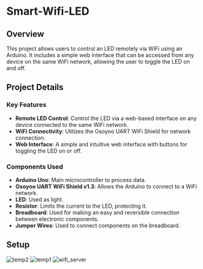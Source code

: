 # Smart-Wifi-LED

## Overview
This project allows users to control an LED remotely via WiFi using an Arduino. It includes a simple web interface that can be accessed from any device on the same WiFi network, allowing the user to toggle the LED on and off.

## Project Details

### Key Features
- **Remote LED Control**: Control the LED via a web-based interface on any device connected to the same WiFi network.
- **WiFi Connectivity**: Utilizes the Osoyoo UART WiFi Shield for network connection.
- **Web Interface**: A simple and intuitive web interface with buttons for toggling the LED on or off.

### Components Used
- **Arduino Uno**: Main microcontroller to process data.
- **Osoyoo UART WiFi Shield v1.3**: Allows the Arduino to connect to a WiFi network.
- **LED**: Used as light.
- **Resistor**: Limits the current to the LED, protecting it.
- **Breadboard**: Used for making an easy and reversible connection between electronic components.
- **Jumper Wires**: Used to connect components on the breadboard.

## Setup
![temp2](https://github.com/user-attachments/assets/1c376429-aa76-4297-bf6f-3a21a071d21e)
![temp1](https://github.com/user-attachments/assets/3953919e-8b31-44b2-8883-50b2622ea5e4)
![wifi_server](https://github.com/user-attachments/assets/61f18997-c418-4982-86b6-fc18de04d5e2)
